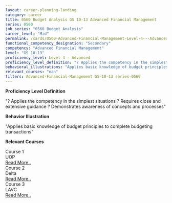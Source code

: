 ```yaml
---
layout: career-planning-landing
category: career
title: 0560 Budget Analysis GS 10-13 Advanced Financial Management
series: 0560
job_series: "0560 Budget Analysis"
career_level: "Mid"
permalink: /cards/0560-Advanced-Financial-Management-Level-4---Advanced/
functional_competency_designation: "Secondary"
competency: "Advanced Financial Management"
level: "GS 10-13"
proficiency_level: Level 4 - Advanced
proficiency_level_definition: "? Applies the competency in the simplest situations ? Requires close and extensive guidance ? Demonstrates awareness of concepts and processes"
behavioral_illustrations: "Applies basic knowledge of budget principles to complete budgeting transactions"
relevant_courses: "nan"
filters: Advanced-Financial-Management GS-10-13 series-0560
---
```


<p><b>Proficiency Level Definition</b></p>
<p>"? Applies the competency in the simplest situations ? Requires close and extensive guidance ? Demonstrates awareness of concepts and processes"</p>
<p><b>Behavior Illustration</b></p>
<p>"Applies basic knowledge of budget principles to complete budgeting transactions"</p>
<p><b>Relevant Courses</b></p>
<div class="cfo-courses-outer"><div class="cfo-courses-inner">Course 1</div><div class="cfo-courses-inner">UOP</div><div class="cfo-courses-inner"><a href="/cards/0560-Advanced-Financial-Management-Level-4---Advanced/">Read More..</a></div></div>
<div class="cfo-courses-outer"><div class="cfo-courses-inner">Course 2</div><div class="cfo-courses-inner">Delta</div><div class="cfo-courses-inner"><a href="/cards/0560-Advanced-Financial-Management-Level-4---Advanced/">Read More..</a></div></div>
<div class="cfo-courses-outer"><div class="cfo-courses-inner">Course 3</div><div class="cfo-courses-inner">LAVC</div><div class="cfo-courses-inner"><a href="/cards/0560-Advanced-Financial-Management-Level-4---Advanced/">Read More..</a></div></div>
